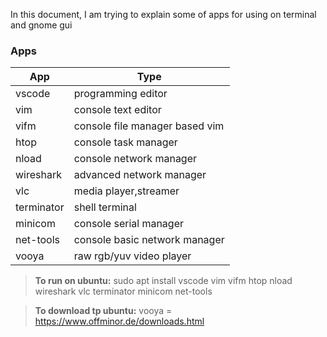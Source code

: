 In this document, I am trying to explain some of apps for using on terminal and gnome gui

### Apps
| App | Type |
| ------ | ------ |
| vscode | programming editor |
| vim | console text editor |
| vifm | console file manager based vim |
| htop | console task manager|
| nload | console network manager|
| wireshark | advanced network manager|
| vlc | media player,streamer |
| terminator | shell terminal |
| minicom | console serial manager |
| net-tools | console basic network manager |
| vooya | raw rgb/yuv video player |

> **To run on ubuntu:** sudo apt install vscode vim vifm htop nload wireshark vlc terminator minicom net-tools

> **To download tp ubuntu:** 
> vooya = https://www.offminor.de/downloads.html

